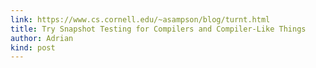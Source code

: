 ```yaml
---
link: https://www.cs.cornell.edu/~asampson/blog/turnt.html
title: Try Snapshot Testing for Compilers and Compiler-Like Things
author: Adrian
kind: post
---
```

